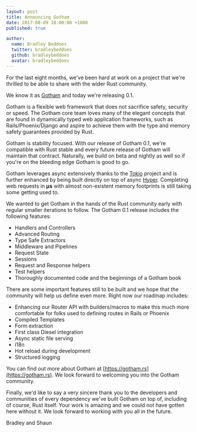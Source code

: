 ```yaml
---
layout: post
title: Announcing Gotham
date: 2017-08-09 18:00:00 +1000
published: true

author:
  name: Bradley Beddoes
  twitter: bradleybeddoes
  github: bradleybeddoes
  avatar: bradleybeddoes
---
```


For the last eight months, we've been hard at work on a project that we're 
thrilled to be able to share with the wider Rust community. 

We know it as [Gotham](https://gotham.rs) and today we're releasing 0.1.

Gotham is a flexible web framework that does not sacrifice 
safety, security or speed. The Gotham core team loves many of the elegant 
concepts that are found in dynamically typed web application frameworks, 
such as Rails/Phoenix/Django and aspire to achieve them with the 
type and memory safety guarantees provided by Rust.

Gotham is stability focused. With our release of Gotham 0.1, we're 
compatible with Rust stable and every future release of Gotham will 
maintain that contract. Naturally, we build on beta and nightly as well so 
if you're on the bleeding edge Gotham is good to go.

Gotham leverages async extensively thanks to the [Tokio](https://tokio.rs) project and is 
further enhanced by being built directly on top of async
[Hyper](https://hyper.rs). 
Completing web requests in **µs** with almost non-existent memory footprints 
is still taking some getting used to.

We wanted to get Gotham in the hands of the Rust community early with 
regular smaller iterations to follow. The Gotham 0.1 release includes the 
following features:

* Handlers and Controllers
* Advanced Routing
* Type Safe Extractors
* Middleware and Pipelines
* Request State
* Sessions
* Request and Response helpers
* Test helpers
* Thoroughly documented code and the beginnings of a Gotham book

There are some important features still to be built and we hope that the 
community will help us define even more. Right now our roadmap includes:

* Enhancing our Router API with builders/macros to make this much more comfortable for folks used to defining routes in Rails or Phoenix
* Compiled Templates
* Form extraction
* First class Diesel integration
* Async static file serving
* i18n
* Hot reload during development
* Structured logging

You can find out more about Gotham at [https://gotham.rs](https://gotham.rs). We look forward to 
welcoming you into the Gotham community.

Finally, we'd like to say a very sincere thank you to the developers and 
communities of every dependency we've built Gotham on top of, 
including of course, Rust itself. Your work is amazing and we could not have 
gotten here without it. We look forward to working with you all in the future.

Bradley and Shaun

